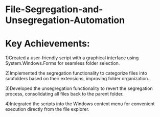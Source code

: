# File-Segregation-and-Unsegregation-Automation


# Key Achievements:

1)Created a user-friendly script with a graphical interface using System.Windows.Forms for seamless folder selection.

2)Implemented the segregation functionality to categorize files into subfolders based on their extensions, improving folder organization.

3)Developed the unsegregation functionality to revert the segregation process, consolidating all files back to the parent folder.

4)Integrated the scripts into the Windows context menu for convenient execution directly from the file explorer.
